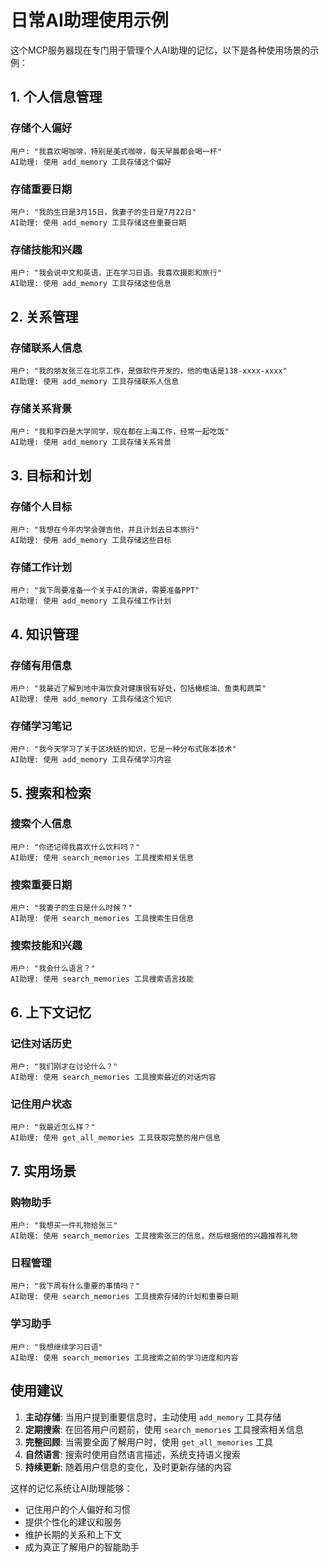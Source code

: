 # 日常AI助理使用示例

这个MCP服务器现在专门用于管理个人AI助理的记忆，以下是各种使用场景的示例：

## 1. 个人信息管理

### 存储个人偏好
```
用户: "我喜欢喝咖啡，特别是美式咖啡，每天早晨都会喝一杯"
AI助理: 使用 add_memory 工具存储这个偏好
```

### 存储重要日期
```
用户: "我的生日是3月15日，我妻子的生日是7月22日"
AI助理: 使用 add_memory 工具存储这些重要日期
```

### 存储技能和兴趣
```
用户: "我会说中文和英语，正在学习日语。我喜欢摄影和旅行"
AI助理: 使用 add_memory 工具存储这些信息
```

## 2. 关系管理

### 存储联系人信息
```
用户: "我的朋友张三在北京工作，是做软件开发的，他的电话是138-xxxx-xxxx"
AI助理: 使用 add_memory 工具存储联系人信息
```

### 存储关系背景
```
用户: "我和李四是大学同学，现在都在上海工作，经常一起吃饭"
AI助理: 使用 add_memory 工具存储关系背景
```

## 3. 目标和计划

### 存储个人目标
```
用户: "我想在今年内学会弹吉他，并且计划去日本旅行"
AI助理: 使用 add_memory 工具存储这些目标
```

### 存储工作计划
```
用户: "我下周要准备一个关于AI的演讲，需要准备PPT"
AI助理: 使用 add_memory 工具存储工作计划
```

## 4. 知识管理

### 存储有用信息
```
用户: "我最近了解到地中海饮食对健康很有好处，包括橄榄油、鱼类和蔬菜"
AI助理: 使用 add_memory 工具存储这个知识
```

### 存储学习笔记
```
用户: "我今天学习了关于区块链的知识，它是一种分布式账本技术"
AI助理: 使用 add_memory 工具存储学习内容
```

## 5. 搜索和检索

### 搜索个人信息
```
用户: "你还记得我喜欢什么饮料吗？"
AI助理: 使用 search_memories 工具搜索相关信息
```

### 搜索重要日期
```
用户: "我妻子的生日是什么时候？"
AI助理: 使用 search_memories 工具搜索生日信息
```

### 搜索技能和兴趣
```
用户: "我会什么语言？"
AI助理: 使用 search_memories 工具搜索语言技能
```

## 6. 上下文记忆

### 记住对话历史
```
用户: "我们刚才在讨论什么？"
AI助理: 使用 search_memories 工具搜索最近的对话内容
```

### 记住用户状态
```
用户: "我最近怎么样？"
AI助理: 使用 get_all_memories 工具获取完整的用户信息
```

## 7. 实用场景

### 购物助手
```
用户: "我想买一件礼物给张三"
AI助理: 使用 search_memories 工具搜索张三的信息，然后根据他的兴趣推荐礼物
```

### 日程管理
```
用户: "我下周有什么重要的事情吗？"
AI助理: 使用 search_memories 工具搜索存储的计划和重要日期
```

### 学习助手
```
用户: "我想继续学习日语"
AI助理: 使用 search_memories 工具搜索之前的学习进度和内容
```

## 使用建议

1. **主动存储**: 当用户提到重要信息时，主动使用 `add_memory` 工具存储
2. **定期搜索**: 在回答用户问题前，使用 `search_memories` 工具搜索相关信息
3. **完整回顾**: 当需要全面了解用户时，使用 `get_all_memories` 工具
4. **自然语言**: 搜索时使用自然语言描述，系统支持语义搜索
5. **持续更新**: 随着用户信息的变化，及时更新存储的内容

这样的记忆系统让AI助理能够：
- 记住用户的个人偏好和习惯
- 提供个性化的建议和服务
- 维护长期的关系和上下文
- 成为真正了解用户的智能助手 